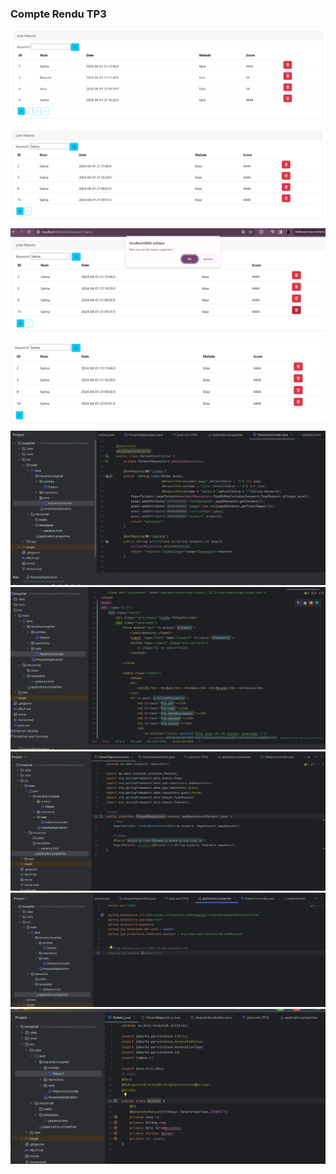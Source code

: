 <h3>Compte Rendu TP3</h3>
<img src="captures/capture1.png">
<img src="captures/capture2.png">
<img src="captures/capture3.png">
<img src="captures/capture4.png">
<img src="captures/capture5.png">
<img src="captures/capture6.png">
<img src="captures/capture7.png">
<img src="captures/capture8.png">
<img src="captures/capture9.png">
